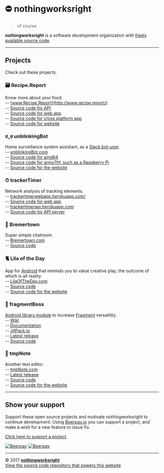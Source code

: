 # ⛔️ nothingworksright  

> of course  

__nothingworksright__ is a software development organization with [freely available source code](https://github.com/nothingworksright).  

___

## Projects  

Check out these projects.  

### 🗃 Recipe.Report  

Know more about your food.  
-- [www.Recipe.Report](http://www.recipe.report/)  
-- [Source code for API](https://github.com/nothingworksright/recipereport_api)  
-- [Source code for web app](https://github.com/nothingworksright/recipereport_webapp)  
-- [Source code for cross platform app](https://github.com/nothingworksright/recipereport_xplat)  
-- [Source code for website](https://github.com/nothingworksright/recipereport_website)  

### ಠ_ಠ unblinkingBot  

Home surveillance system assistant, as a [Slack bot-user](https://api.slack.com/bot-users).  
-- [unblinkingBot.com](http://www.unblinkingbot.com)  
-- [Source code for amd64](https://github.com/nothingworksright/unblinkingbot)  
-- [Source code for armv7hf, such as a Raspberry Pi](https://github.com/nothingworksright/unblinkingbot_pi)  
-- [Source code for the website](https://github.com/nothingworksright/unblinkingbot_website)  

### ⏱ trackerTimer  

Network analysis of tracking elements.  
-- [trackertimerwebapp.herokuapp.com/](https://trackertimerwebapp.herokuapp.com/)  
-- [Source code for web app](https://github.com/nothingworksright/trackertimer_webapp)  
-- [trackertimerapi.herokuapp.com](https://trackertimerapi.herokuapp.com/)  
-- [Source code for API server](https://github.com/nothingworksright/trackertimer_api)  

### 💬 Bremertown  

Super simple chatroom.  
-- [Bremertown.com](http://www.bremertown.com/)  
-- [Source code](https://github.com/nothingworksright/bremertown_chatroom)  

### 🐈 Lila of the Day  

App for [Android](https://www.android.com/) that reminds you to value creative play, the outcome of which is all reality.  
-- [LilaOfTheDay.com](http://www.lilaoftheday.com)  
-- [Source code](https://github.com/nothingworksright/lilaoftheday_android)  
-- [Source code for the website](https://github.com/nothingworksright/lilaoftheday_website)

### 📱 fragmentBoss  

[Android library module](https://developer.android.com/studio/projects/android-library.html) to increase [Fragment](https://developer.android.com/guide/components/fragments.html) versatility.  
-- [Wiki](https://github.com/nothingworksright/fragmentboss/wiki)  
-- [Documentation](http://nothingworksright.com/fragmentBoss/)  
-- [JitPack.io](https://jitpack.io/#com.nothingworksright/fragmentBoss)  
-- [Latest release](https://github.com/nothingworksright/fragmentBoss/releases/latest)  
-- [Source code](https://github.com/nothingworksright/fragmentBoss)  

### 📓 tmpNote  

Another text editor.  
-- [tmpNote.com](http://tmpnote.com/)  
-- [Latest release](https://github.com/nothingworksright/tmpNote/releases/latest)  
-- [Source code](https://github.com/nothingworksright/tmpNote)  
-- [Source code for the website](https://github.com/nothingworksright/tmpnote_website)  

___

## Show your support  

Support these open source projects and motivate nothingworksright to continue development. Using [Beerpay.io](https://beerpay.io/nothingworksright) you can support a project, and make a wish for a new feature or issue fix.  

[Click here to support a project](https://beerpay.io/nothingworksright).  

[![Beerpay](https://beerpay.io/nothingworksright/nothingworksright.github.io/badge.svg?style=beer-square)](https://beerpay.io/nothingworksright/nothingworksright.github.io)  [![Beerpay](https://beerpay.io/nothingworksright/nothingworksright.github.io/make-wish.svg?style=flat-square)](https://beerpay.io/nothingworksright/nothingworksright.github.io?focus=wish)  

___

&copy; 2017 [__nothingworksright__](https://github.com/nothingworksright)  
[View the source code repository that powers this website](https://github.com/nothingworksright/nothingworksright.github.io)  
